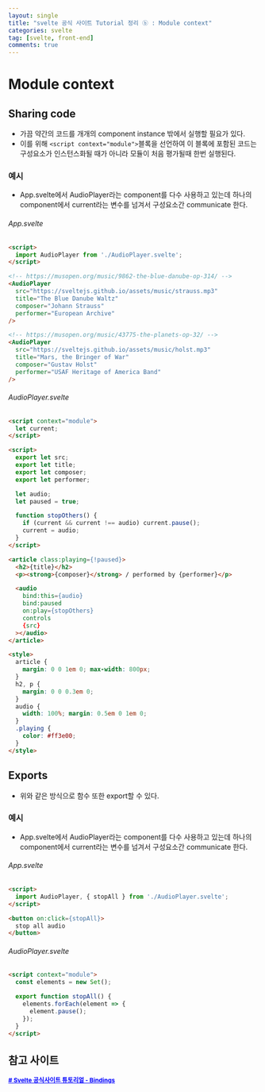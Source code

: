 ```yaml
---
layout: single
title: "svelte 공식 사이트 Tutorial 정리 ⓑ : Module context"
categories: svelte
tag: [svelte, front-end]
comments: true
---
```


# Module context

## Sharing code
- 가끔 약간의 코드를 개개의 component instance 밖에서 실행할 필요가 있다.
- 이를 위해 ```<script context="module">```블록을 선언하여 이 블록에 포함된 코드는 구성요소가 인스턴스화될 때가 아니라 모듈이 처음 평가될때 한번 실행된다.

### 예시
- App.svelte에서 AudioPlayer라는 component를 다수 사용하고 있는데 하나의 component에서 current라는 변수를 넘겨서 구성요소간 communicate 한다. 

###### App.svelte

```html
<script>
  import AudioPlayer from './AudioPlayer.svelte';
</script>

<!-- https://musopen.org/music/9862-the-blue-danube-op-314/ -->
<AudioPlayer
  src="https://sveltejs.github.io/assets/music/strauss.mp3"
  title="The Blue Danube Waltz"
  composer="Johann Strauss"
  performer="European Archive"
/>

<!-- https://musopen.org/music/43775-the-planets-op-32/ -->
<AudioPlayer
  src="https://sveltejs.github.io/assets/music/holst.mp3"
  title="Mars, the Bringer of War"
  composer="Gustav Holst"
  performer="USAF Heritage of America Band"
/>
```

###### AudioPlayer.svelte

```html
<script context="module">
  let current;
</script>

<script>
  export let src;
  export let title;
  export let composer;
  export let performer;

  let audio;
  let paused = true;

  function stopOthers() {
    if (current && current !== audio) current.pause();
    current = audio;
  }
</script>

<article class:playing={!paused}>
  <h2>{title}</h2>
  <p><strong>{composer}</strong> / performed by {performer}</p>

  <audio
    bind:this={audio}
    bind:paused
    on:play={stopOthers}
    controls
    {src}
  ></audio>
</article>

<style>
  article {
    margin: 0 0 1em 0; max-width: 800px;
  }
  h2, p {
    margin: 0 0 0.3em 0;
  }
  audio {
    width: 100%; margin: 0.5em 0 1em 0;
  }
  .playing {
    color: #ff3e00;
  }
</style>
```

## Exports
- 위와 같은 방식으로 함수 또한 export할 수 있다.

### 예시
- App.svelte에서 AudioPlayer라는 component를 다수 사용하고 있는데 하나의 component에서 current라는 변수를 넘겨서 구성요소간 communicate 한다.

###### App.svelte

```html
<script>
  import AudioPlayer, { stopAll } from './AudioPlayer.svelte';
</script>

<button on:click={stopAll}>
  stop all audio
</button>

```

###### AudioPlayer.svelte

```html
<script context="module">
  const elements = new Set();

  export function stopAll() {
    elements.forEach(element => {
      element.pause();
    });
  }
</script>
```

## 참고 사이트
<a href='https://svelte.dev/tutorial/sharing-code' target='_blank' style="color:blue; font-size:12px; font-weight:bold;"># Svelte 공식사이트 튜토리얼 - Bindings</a>

 